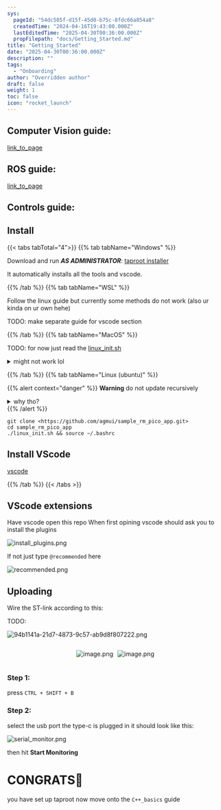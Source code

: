 ```yaml
---
sys:
  pageId: "54dc585f-d15f-45d0-b75c-8fdc66a854a8"
  createdTime: "2024-04-16T19:43:00.000Z"
  lastEditedTime: "2025-04-30T00:36:00.000Z"
  propFilepath: "docs/Getting_Started.md"
title: "Getting_Started"
date: "2025-04-30T00:36:00.000Z"
description: ""
tags:
  - "Onboarding"
author: "Overridden author"
draft: false
weight: 1
toc: false
icon: "rocket_launch"
---
```


## Computer Vision guide:

[link_to_page](86d45bc0-388b-4d26-8848-44f255f73d0e)

## ROS guide:

[link_to_page](3c76c1de-ec8f-46d6-8b0a-294005edc2d5)

## Controls guide:

## Install

{{< tabs tabTotal="4">}}
{{% tab tabName="Windows" %}}

Download and run _**AS ADMINISTRATOR**_: [taproot installer](https://github.com/Thornbots/TeachingFreshies/releases/tag/1.0)

It automatically installs all the tools and vscode.

{{% /tab %}}
{{% tab tabName="WSL" %}}

Follow the linux guide but currently some methods do not work (also ur kinda on ur own hehe)

TODO: make separate guide for vscode section

{{% /tab %}}
{{% tab tabName="MacOS" %}}

TODO: for now just read the [linux_init.sh](https://github.com/agmui/sample_rm_pico_app/blob/main/linux_init.sh)

<details>
<summary>might not work lol</summary>

`brew install libusb pkg-config`

Next install: [vscode](https://code.visualstudio.com/Download)

</details>

{{% /tab %}}
{{% tab tabName="Linux (ubuntu)" %}}

{{% alert context="danger" %}}
**Warning** do not update recursively
<details>
<summary>why tho?</summary>
There are some submodules that may go on for a while (like tinyusb) and I highly
recommend you don't need to get them.
If you want to see what submodules I update just look in `linux_init.sh`
</details>
{{% /alert %}}

```shell
git clone <https://github.com/agmui/sample_rm_pico_app.git>
cd sample_rm_pico_app
./linux_init.sh && source ~/.bashrc
```

## Install VScode

[vscode](https://code.visualstudio.com/Download)

{{% /tab %}}
{{< /tabs >}}

## VScode extensions

Have vscode open this repo
When first opining vscode should ask you to install the plugins

![install_plugins.png](https://prod-files-secure.s3.us-west-2.amazonaws.com/d518164a-d88e-44d1-a4ee-3adb3bd8bce0/89bd30f0-1825-4e77-867b-0a41ce370880/install_plugins.png?X-Amz-Algorithm=AWS4-HMAC-SHA256&X-Amz-Content-Sha256=UNSIGNED-PAYLOAD&X-Amz-Credential=ASIAZI2LB466XRDS7COV%2F20250815%2Fus-west-2%2Fs3%2Faws4_request&X-Amz-Date=20250815T051047Z&X-Amz-Expires=3600&X-Amz-Security-Token=IQoJb3JpZ2luX2VjEAoaCXVzLXdlc3QtMiJHMEUCIACMlB32u2OrRc0A8yZtfEJUvMwYn9%2F9ESuzMCZuhPrGAiEAk2heL7%2BW0M4b8F4enF2hmo7TZSHrJr0NAnEERDJOLBQq%2FwMIUxAAGgw2Mzc0MjMxODM4MDUiDHK8MyisBcjo7Wa%2F7CrcA9HVTsRcyXsaSqlnNDpcOiSacOzavRuCgeLQq0t38vzloqvtL5UPg1cdenX%2BRWSnsmnoDHPr5rTKK4MR9ZIE8BabXWL3H5T6NK5KBTQATDfwtoDpsW5hzMVV0Z4R7xF%2BpTFasH5PC6ahGt0uiF612sPK9HJnQ7%2FkKiliwm7Fpx12fskStpPhOfht%2B7RMibDTPIQgkwh9909DU32MMahZh4qtYYUMsJgqje7ACw%2Bm4uyOrwfScdqnqM3vyUK4NhbKKZk1e9FHbdMcIsEFb0ebLrBVgOGjsnEAlgKZZpQZoRI4ViSZmqTXp66XCM0AqOu%2FtzdnnwJE8qXqvHHuX2hwstE8lj2Bz9DHtzxm0ntQZowvvHcVmbD6ogsgISAu%2F3XUSw%2Fi9p75A6wWoCVcHhHxgV87SC%2B47z%2BBuqSMH8g59s34DtnGTUwO2fNVrZ3qxiwnmq1G2euMEpndHU1Ke9WAgSt5AIxrJw%2BrOUIzbTFDXy8FMWWxWD3%2Bk06OIuCI%2BgSgeNdia2rzBiFplVTnmMTg5G7IokC17FvzdMvV8bV%2FXtk%2FdQVoa%2FUOyoqaNfAbabivDJg3%2B0SwF9vAk7uYvIIGCtSfCZxhM2izixUfACA%2F%2FvUm7jCIWF8TI5dPh10lMICj%2BsQGOqUBKRK%2F14YXiZxebGubfS5AG6MYOQPTBTyQFiR4s7MLhC3AwCoFOM3Ft3fcXfRzyL%2FBSBwz9WNTweA6qJ0qhjXVY10wK6%2FJXSD1SEu7vCJD9stAPDIO%2Fih54kVKynyxB2F0pFM205Rr41BKUeLggJpPmSUnGOhdUjK2jBzAJYwReHdE7A%2Flr6vRcP%2B%2BYj7N8hHlGsrObd6BOe4ZDccEUcMWaFNKlVbV&X-Amz-Signature=a87653bc8ffa972d2aaba0284b76255d058493fca060a14290aeb5a54ea682c5&X-Amz-SignedHeaders=host&x-amz-checksum-mode=ENABLED&x-id=GetObject)

If not just type `@recommended` here  

![recommended.png](https://prod-files-secure.s3.us-west-2.amazonaws.com/d518164a-d88e-44d1-a4ee-3adb3bd8bce0/61e661e9-5d85-4dfc-be0d-8d2097a5e793/recommended.png?X-Amz-Algorithm=AWS4-HMAC-SHA256&X-Amz-Content-Sha256=UNSIGNED-PAYLOAD&X-Amz-Credential=ASIAZI2LB466XRDS7COV%2F20250815%2Fus-west-2%2Fs3%2Faws4_request&X-Amz-Date=20250815T051047Z&X-Amz-Expires=3600&X-Amz-Security-Token=IQoJb3JpZ2luX2VjEAoaCXVzLXdlc3QtMiJHMEUCIACMlB32u2OrRc0A8yZtfEJUvMwYn9%2F9ESuzMCZuhPrGAiEAk2heL7%2BW0M4b8F4enF2hmo7TZSHrJr0NAnEERDJOLBQq%2FwMIUxAAGgw2Mzc0MjMxODM4MDUiDHK8MyisBcjo7Wa%2F7CrcA9HVTsRcyXsaSqlnNDpcOiSacOzavRuCgeLQq0t38vzloqvtL5UPg1cdenX%2BRWSnsmnoDHPr5rTKK4MR9ZIE8BabXWL3H5T6NK5KBTQATDfwtoDpsW5hzMVV0Z4R7xF%2BpTFasH5PC6ahGt0uiF612sPK9HJnQ7%2FkKiliwm7Fpx12fskStpPhOfht%2B7RMibDTPIQgkwh9909DU32MMahZh4qtYYUMsJgqje7ACw%2Bm4uyOrwfScdqnqM3vyUK4NhbKKZk1e9FHbdMcIsEFb0ebLrBVgOGjsnEAlgKZZpQZoRI4ViSZmqTXp66XCM0AqOu%2FtzdnnwJE8qXqvHHuX2hwstE8lj2Bz9DHtzxm0ntQZowvvHcVmbD6ogsgISAu%2F3XUSw%2Fi9p75A6wWoCVcHhHxgV87SC%2B47z%2BBuqSMH8g59s34DtnGTUwO2fNVrZ3qxiwnmq1G2euMEpndHU1Ke9WAgSt5AIxrJw%2BrOUIzbTFDXy8FMWWxWD3%2Bk06OIuCI%2BgSgeNdia2rzBiFplVTnmMTg5G7IokC17FvzdMvV8bV%2FXtk%2FdQVoa%2FUOyoqaNfAbabivDJg3%2B0SwF9vAk7uYvIIGCtSfCZxhM2izixUfACA%2F%2FvUm7jCIWF8TI5dPh10lMICj%2BsQGOqUBKRK%2F14YXiZxebGubfS5AG6MYOQPTBTyQFiR4s7MLhC3AwCoFOM3Ft3fcXfRzyL%2FBSBwz9WNTweA6qJ0qhjXVY10wK6%2FJXSD1SEu7vCJD9stAPDIO%2Fih54kVKynyxB2F0pFM205Rr41BKUeLggJpPmSUnGOhdUjK2jBzAJYwReHdE7A%2Flr6vRcP%2B%2BYj7N8hHlGsrObd6BOe4ZDccEUcMWaFNKlVbV&X-Amz-Signature=059345415991dafa8917f537bd512a04e42475fd7392f764afe4310d896ccf9d&X-Amz-SignedHeaders=host&x-amz-checksum-mode=ENABLED&x-id=GetObject)

## Uploading

Wire the ST-link according to this:

TODO:

![94b1141a-21d7-4873-9c57-ab9d8f807222.png](https://prod-files-secure.s3.us-west-2.amazonaws.com/d518164a-d88e-44d1-a4ee-3adb3bd8bce0/e5fad17d-ab82-4300-9f4c-505ab4b1202c/94b1141a-21d7-4873-9c57-ab9d8f807222.png?X-Amz-Algorithm=AWS4-HMAC-SHA256&X-Amz-Content-Sha256=UNSIGNED-PAYLOAD&X-Amz-Credential=ASIAZI2LB466XRDS7COV%2F20250815%2Fus-west-2%2Fs3%2Faws4_request&X-Amz-Date=20250815T051047Z&X-Amz-Expires=3600&X-Amz-Security-Token=IQoJb3JpZ2luX2VjEAoaCXVzLXdlc3QtMiJHMEUCIACMlB32u2OrRc0A8yZtfEJUvMwYn9%2F9ESuzMCZuhPrGAiEAk2heL7%2BW0M4b8F4enF2hmo7TZSHrJr0NAnEERDJOLBQq%2FwMIUxAAGgw2Mzc0MjMxODM4MDUiDHK8MyisBcjo7Wa%2F7CrcA9HVTsRcyXsaSqlnNDpcOiSacOzavRuCgeLQq0t38vzloqvtL5UPg1cdenX%2BRWSnsmnoDHPr5rTKK4MR9ZIE8BabXWL3H5T6NK5KBTQATDfwtoDpsW5hzMVV0Z4R7xF%2BpTFasH5PC6ahGt0uiF612sPK9HJnQ7%2FkKiliwm7Fpx12fskStpPhOfht%2B7RMibDTPIQgkwh9909DU32MMahZh4qtYYUMsJgqje7ACw%2Bm4uyOrwfScdqnqM3vyUK4NhbKKZk1e9FHbdMcIsEFb0ebLrBVgOGjsnEAlgKZZpQZoRI4ViSZmqTXp66XCM0AqOu%2FtzdnnwJE8qXqvHHuX2hwstE8lj2Bz9DHtzxm0ntQZowvvHcVmbD6ogsgISAu%2F3XUSw%2Fi9p75A6wWoCVcHhHxgV87SC%2B47z%2BBuqSMH8g59s34DtnGTUwO2fNVrZ3qxiwnmq1G2euMEpndHU1Ke9WAgSt5AIxrJw%2BrOUIzbTFDXy8FMWWxWD3%2Bk06OIuCI%2BgSgeNdia2rzBiFplVTnmMTg5G7IokC17FvzdMvV8bV%2FXtk%2FdQVoa%2FUOyoqaNfAbabivDJg3%2B0SwF9vAk7uYvIIGCtSfCZxhM2izixUfACA%2F%2FvUm7jCIWF8TI5dPh10lMICj%2BsQGOqUBKRK%2F14YXiZxebGubfS5AG6MYOQPTBTyQFiR4s7MLhC3AwCoFOM3Ft3fcXfRzyL%2FBSBwz9WNTweA6qJ0qhjXVY10wK6%2FJXSD1SEu7vCJD9stAPDIO%2Fih54kVKynyxB2F0pFM205Rr41BKUeLggJpPmSUnGOhdUjK2jBzAJYwReHdE7A%2Flr6vRcP%2B%2BYj7N8hHlGsrObd6BOe4ZDccEUcMWaFNKlVbV&X-Amz-Signature=411726821f2040925a2b4877d1fa82a8c693bd8e641568e6f6b9b273a9e15ec8&X-Amz-SignedHeaders=host&x-amz-checksum-mode=ENABLED&x-id=GetObject)

<div style="display: flex;flex-direction: row; column-gap:10px; max-width: 630px;justify-content: center;">
<div>

![image.png](https://prod-files-secure.s3.us-west-2.amazonaws.com/d518164a-d88e-44d1-a4ee-3adb3bd8bce0/210ecb78-1116-4d7b-b9b7-2292f66fa2c2/image.png?X-Amz-Algorithm=AWS4-HMAC-SHA256&X-Amz-Content-Sha256=UNSIGNED-PAYLOAD&X-Amz-Credential=ASIAZI2LB466WPB7JTX7%2F20250815%2Fus-west-2%2Fs3%2Faws4_request&X-Amz-Date=20250815T051049Z&X-Amz-Expires=3600&X-Amz-Security-Token=IQoJb3JpZ2luX2VjEAoaCXVzLXdlc3QtMiJGMEQCICrt%2F3p5byBuJVaOv82STfQe1Saq%2FtAJobxwvL1NlnJXAiB%2FurmnW2hjYhYEN0x8QWdl7wyRMVjBJhRmpMOts%2Fajgir%2FAwhTEAAaDDYzNzQyMzE4MzgwNSIMIdZAewbLpn8B7xICKtwDJuHWkHxi58rlDHnOpVkjgohHSDqImynZWNaWeBt%2BjD0nGLAOReBa2Af24d9pCuf1TSqlYvqE6krQic6i%2F8tMOUoLVFaSPmphkx0F1Ewm7HXO2GSL3lr0uDCeoWH3fVJOSTRSQALI6Kd9Khf8haQpcD4lf5HBYepEEh%2BPRHg8%2Bgeeneh8wimJFtJ4qc7E2VjdmUfW5u5%2FSXtrIHnwbC5%2FjQhWQzwSThSn7cI4EgIzp5Qser1TmMOwNtSqJmbpIyswCHDuMjIUQnlcrIz71nWjUJtIr4MscRVfb7LYbkXJXAixcDiK3PYn4xQ7jc2Y29RfEAXD26BKAsUTecRvKER7Yzw3KLS9XRb%2B9xe1c9p7%2FXei1JMjwWd%2F6gi9Cdm6qKi6RmXH2rsKlT0LCD03vZymqGtlLhuc1uvz1a%2BtvVXrm6IzkMBtxTKX2UdufSyXQzc4eQ4FMIsYQ1fb3CZwMj4iFbxeCEeJNFABITslrOHCxRdYqh1ivUuLAUWGbzIchcqsvG5Z49NC9m%2FSipEc5sPFbdEs3bw31LRAlk0XVsEm3GYgKTU0MnAOHZLPUujtEHm%2FFdMV%2B5P1PYXOy4ZECgDIiMZQ%2FlLRbizGG0%2FjIiqH%2FDfu4BIezpWHOr0CGnEw5aP6xAY6pgHZfOS4Ba1ltsnir1rXkXBLWzvN491huVqTz1xZZIQdjp7aLahRqohiCwf4YF8hLBUPGVtboK9nBo820ITICeTx77VrVcP%2FG3Gj0hMeSVt2QpVhfVsn2Uyy9xpUcmIqruJ0y4HWxU9rEnQzz0SYj2VYCnCa67fixZENB9g83pNxuc5ja8Flvf0Wqo09pRv8EEWH254g5%2BK5ntjZfeTOqXjsM6mrhCTd&X-Amz-Signature=d2024dee75c7d4ee2bd65de09b99cdc1c3bb24d8b52fca10dbeba2e14ae28a9d&X-Amz-SignedHeaders=host&x-amz-checksum-mode=ENABLED&x-id=GetObject)

</div>
<div>

![image.png](https://prod-files-secure.s3.us-west-2.amazonaws.com/d518164a-d88e-44d1-a4ee-3adb3bd8bce0/33a0fd0f-8ca6-4a86-8e09-26e95ded1fff/image.png?X-Amz-Algorithm=AWS4-HMAC-SHA256&X-Amz-Content-Sha256=UNSIGNED-PAYLOAD&X-Amz-Credential=ASIAZI2LB4664KXOP3NK%2F20250815%2Fus-west-2%2Fs3%2Faws4_request&X-Amz-Date=20250815T051049Z&X-Amz-Expires=3600&X-Amz-Security-Token=IQoJb3JpZ2luX2VjEAoaCXVzLXdlc3QtMiJHMEUCIQC7Xa1c3YL5coRZg8aD1XD0aI1UcS13itc094jWflTIrgIgFxqVyUMLXiCsyuNjtxG%2BtoPwqG7gZ4I2t4F9Cce4kS8q%2FwMIUxAAGgw2Mzc0MjMxODM4MDUiDJDV6DQWyd0M1Wk2SircA6eGR6itZcDcIx9drxWNaJ15ZdCJFQ%2F0cP1IAWv1DUvZPKsEncYBKoYn9GtoYYJZWaQeiiaAWVWwRmW52f3WPWiv98TivPTpScQm%2FlHXXsp5FXvayMhiL%2BOhqWMlQdg7cGZ3fVWcLWNftjNafHmYhbKPbWCrxa%2BHMBtOolKj1zM3kTd%2FX7yQDHTGDe1X4MqbX8tibbYaAs%2Bi%2BGEyFFvO3B%2FAEFaerjxpPIENvb5t9VC%2F1kJUNH5Jwl7ORqwPHPODJj3xfZ99v0G7JX5dgcrC6J8tQmPYEiRX8%2BPQbGXrFGBfvurFAx1T%2FiAAwBBbiKkO2%2FZUt5DKwGcluU7ejmC5njSXm0VssMUAlGN76NocSIFzMG3ij9l5%2BRvdvz7Lib7pNtFzAgnx6hGMgAu8i%2B9OALjQNl7D8NjX0oOLIiVaIkZQlMcWgHZVhHRelu26IgtFwpQCclJO0A5EQyieWD%2Be2vyNqKZ2%2BRhK1sooRufypZ9g9tYBx1dr5JAOmvCaM%2FWiqXrF%2FTGwk%2BW4PaQzJynVg9TydUj70ppoDFysaGOUg0wcOdSMUZxeyJ7nTu2ql8iPefFokmZo7sd4ApFUssfB%2BLV8TkUGqFyNvZRDYX8dTHgkBLQ9b4J2XH81BOcGMPei%2BsQGOqUBwezdfcDBtP6o4RrWFgRXoNTwEQxF2rMbiq6qV0%2FBZly4l%2FiUWrzC%2FjMIqRkUFP55uCaa%2BIIDDYyAYeSEN56%2Bd8eO1DURqLoLV7EeSZ%2B7XpRntVNIJ4lJlHnC73PQEgr%2FaUQiEzKiyUWSSKJf7YsdQPVDgmoOhgYPNX5dhezyYbMus%2FF6isbs9u96XtmgRRmi%2Bs95rxuC%2F19sYMW1%2BP2USwiC1%2Fl%2F&X-Amz-Signature=dfb5a9bf66edc038a18803a4242bc942a2b55daf84d031a2c40b23f69009caf2&X-Amz-SignedHeaders=host&x-amz-checksum-mode=ENABLED&x-id=GetObject)

</div>
</div>

### Step 1:

press `CTRL + SHIFT + B`

### Step 2:

select the usb port the type-c is plugged in it should look like this:

![serial_monitor.png](https://prod-files-secure.s3.us-west-2.amazonaws.com/d518164a-d88e-44d1-a4ee-3adb3bd8bce0/f03f4774-05d4-4393-b6a0-d5efb6d315ab/serial_monitor.png?X-Amz-Algorithm=AWS4-HMAC-SHA256&X-Amz-Content-Sha256=UNSIGNED-PAYLOAD&X-Amz-Credential=ASIAZI2LB466XRDS7COV%2F20250815%2Fus-west-2%2Fs3%2Faws4_request&X-Amz-Date=20250815T051047Z&X-Amz-Expires=3600&X-Amz-Security-Token=IQoJb3JpZ2luX2VjEAoaCXVzLXdlc3QtMiJHMEUCIACMlB32u2OrRc0A8yZtfEJUvMwYn9%2F9ESuzMCZuhPrGAiEAk2heL7%2BW0M4b8F4enF2hmo7TZSHrJr0NAnEERDJOLBQq%2FwMIUxAAGgw2Mzc0MjMxODM4MDUiDHK8MyisBcjo7Wa%2F7CrcA9HVTsRcyXsaSqlnNDpcOiSacOzavRuCgeLQq0t38vzloqvtL5UPg1cdenX%2BRWSnsmnoDHPr5rTKK4MR9ZIE8BabXWL3H5T6NK5KBTQATDfwtoDpsW5hzMVV0Z4R7xF%2BpTFasH5PC6ahGt0uiF612sPK9HJnQ7%2FkKiliwm7Fpx12fskStpPhOfht%2B7RMibDTPIQgkwh9909DU32MMahZh4qtYYUMsJgqje7ACw%2Bm4uyOrwfScdqnqM3vyUK4NhbKKZk1e9FHbdMcIsEFb0ebLrBVgOGjsnEAlgKZZpQZoRI4ViSZmqTXp66XCM0AqOu%2FtzdnnwJE8qXqvHHuX2hwstE8lj2Bz9DHtzxm0ntQZowvvHcVmbD6ogsgISAu%2F3XUSw%2Fi9p75A6wWoCVcHhHxgV87SC%2B47z%2BBuqSMH8g59s34DtnGTUwO2fNVrZ3qxiwnmq1G2euMEpndHU1Ke9WAgSt5AIxrJw%2BrOUIzbTFDXy8FMWWxWD3%2Bk06OIuCI%2BgSgeNdia2rzBiFplVTnmMTg5G7IokC17FvzdMvV8bV%2FXtk%2FdQVoa%2FUOyoqaNfAbabivDJg3%2B0SwF9vAk7uYvIIGCtSfCZxhM2izixUfACA%2F%2FvUm7jCIWF8TI5dPh10lMICj%2BsQGOqUBKRK%2F14YXiZxebGubfS5AG6MYOQPTBTyQFiR4s7MLhC3AwCoFOM3Ft3fcXfRzyL%2FBSBwz9WNTweA6qJ0qhjXVY10wK6%2FJXSD1SEu7vCJD9stAPDIO%2Fih54kVKynyxB2F0pFM205Rr41BKUeLggJpPmSUnGOhdUjK2jBzAJYwReHdE7A%2Flr6vRcP%2B%2BYj7N8hHlGsrObd6BOe4ZDccEUcMWaFNKlVbV&X-Amz-Signature=0763c473513777289d3add4f9a4e469b1ed1da3eb784a66c825d0b2db9c221bc&X-Amz-SignedHeaders=host&x-amz-checksum-mode=ENABLED&x-id=GetObject)

then hit **Start Monitoring**

# CONGRATS🎉

you have set up taproot now move onto the `C++_basics` guide
